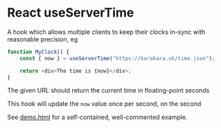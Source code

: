 React useServerTime
===================

A hook which allows multiple clients to keep their clocks in-sync
with reasonable precision, eg

```ts
function MyClock() {
	const { now } = useServerTime("https://karakara.uk/time.json");

	return <div>The time is {now}</div>;
}
```

The given URL should return the current time in floating-point seconds

This hook will update the `now` value once per second, on the second

See [demo.html](demo.html) for a self-contained, well-commented example.

